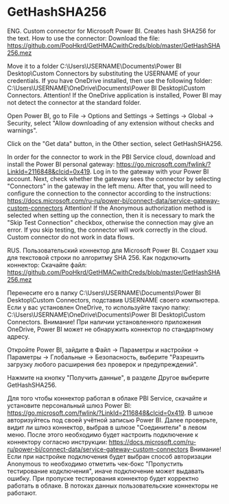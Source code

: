 # GetHashSHA256
ENG. Custom connector for Microsoft Power BI. Creates hash SHA256 for the text.
How to use the connector:
Download the file: https://github.com/PooHkrd/GetHMACwithCreds/blob/master/GetHashSHA256.mez

Move it to a folder C:\Users\USERNAME\Documents\Power BI Desktop\Custom Connectors by substituting the USERNAME of your credentials. If you have OneDrive installed, then use the following folder: C:\Users\USERNAME\OneDrive\Documents\Power BI Desktop\Custom Connectors. Attention! If the OneDrive application is installed, Power BI may not detect the connector at the standard folder.

Open Power BI, go to File -> Options and Settings -> Settings -> Global -> Security, select "Allow downloading of any extension without checks and warnings".

Click on the "Get data" button, in the Other section, select GetHashSHA256.

In order for the connector to work in the PBI Service cloud, download and install the Power BI personal gateway: https://go.microsoft.com/fwlink/?LinkId=2116848&clcid=0x419. Log in to the gateway with your Power BI account. Next, check whether the gateway sees the connector by selecting "Connectors" in the gateway in the left menu. After that, you will need to configure the connection to the connector according to the instructions: https://docs.microsoft.com/ru-ru/power-bi/connect-data/service-gateway-custom-connectors
Attention! If the Anonymous authorization method is selected when setting up the connection, then it is necessary to mark the "Skip Test Connection" checkbox, otherwise the connection may give an error. If you skip testing, the connector will work correctly in the cloud.
Custom connector do not work in data flows.

RUS. Пользовательский коннектор для Microsoft Power BI. Создает хэш для текстовой строки по алгоритму SHA 256.
Как подключить коннектор:
Скачайте файл: https://github.com/PooHkrd/GetHMACwithCreds/blob/master/GetHashSHA256.mez

Перенесите его в папку C:\Users\USERNAME\Documents\Power BI Desktop\Custom Connectors, подставив USERNAME своего компьютера. Если у вас установлен OneDrive, то используйте такую папку: C:\Users\USERNAME\OneDrive\Documents\Power BI Desktop\Custom Connectors. Внимание! При наличии установленного приложения OneDrive, Power BI может не обнаружить коннектор по стандартному адресу.

Откройте Power BI, зайдите в Файл -> Параметры и настройки -> Параметры -> Глобальные -> Безопасность, выберите "Разрешить загрузку любого расширения без проверок и предупреждений".

Нажмите на кнопку "Получить данные", в разделе Другое выберите GetHashSHA256.

Для того чтобы коннектор работал в облаке PBI Service, скачайте и установите персональный шлюз Power BI: https://go.microsoft.com/fwlink/?LinkId=2116848&clcid=0x419. В шлюзе авторизуйтесь под своей учётной записью Power BI. Далее проверьте, видит ли шлюз коннектор, выбрав в шлюзе "Соединители" в левом меню. После этого необходимо будет настроить подключение к коннектору согласно  инструкции: https://docs.microsoft.com/ru-ru/power-bi/connect-data/service-gateway-custom-connectors
Внимание! Если при настройке подключения будет выбран способ авторизации Anonymous то необходимо отметить чек-бокс "Пропустить тестирование кодключения", иначе подключение может выдавать ошибку. При пропуске тестирования коннектор будет корректно работать в облаке.
В потоках данных пользовательские коннекторы не работают.
